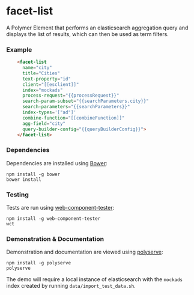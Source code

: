 # facet-list

A Polymer Element that performs an elasticsearch aggregation query and displays the list of results, which can then be used as term filters.

### Example
```html
    <facet-list
      name="city"
      title="Cities"
      text-property="id"
      client="[[esclient]]"
      index="mockads"
      process-request="{{processRequest}}"
      search-param-subset="{{searchParameters.city}}"
      search-parameters="{{searchParameters}}"
      index-types='["ad"]'
      combine-function="[[combineFunction]]"
      agg-field="city"
      query-builder-config="{{queryBuilderConfig}}">
    </facet-list>
```

### Dependencies

Dependencies are installed using [Bower](http://bower.io/):

    npm install -g bower
    bower install

### Testing

Tests are run using [web-component-tester](https://github.com/Polymer/web-component-tester):

    npm install -g web-component-tester
    wct

### Demonstration & Documentation

Demonstration and documentation are viewed using [polyserve](https://github.com/PolymerLabs/polyserve):

    npm install -g polyserve
    polyserve

The demo will require a local instance of elasticsearch with the `mockads` index created by running `data/import_test_data.sh`.
